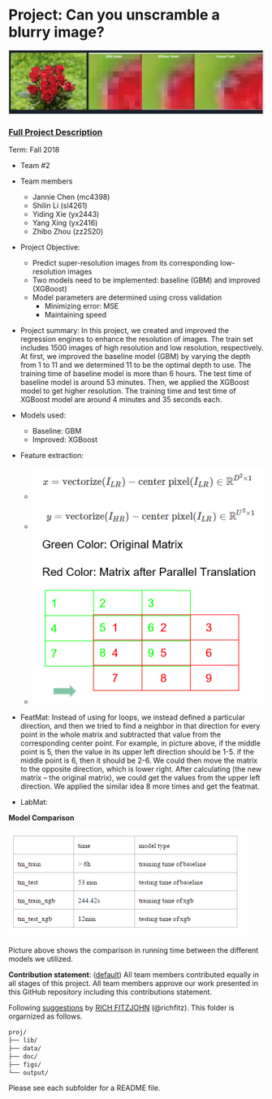 # Project: Can you unscramble a blurry image? 
![image](figs/Comparison4Pic.png)

### [Full Project Description](doc/project3_desc.md)

Term: Fall 2018

+ Team #2
+ Team members
	+ Jannie Chen (mc4398)
	+ Shilin Li   (sl4261)
	+ Yiding Xie  (yx2443)
	+ Yang Xing   (yx2416)
	+ Zhibo Zhou  (zz2520)

+ Project Objective:
	+ Predict super-resolution images from its corresponding low-resolution images
	+ Two models need to be implemented: baseline (GBM) and improved (XGBoost)
	+ Model parameters are determined using cross validation
		+ Minimizing error: MSE
		+ Maintaining speed

+ Project summary: In this project, we created and improved the regression engines to enhance the resolution of images. The train set includes 1500 images of high resolution and low resolution, respectively. At first, we improved the baseline model (GBM) by varying the depth from 1 to 11 and we determined 11 to be the optimal depth to use. The training time of baseline model is more than 6 hours. The test time of baseline model is around 53 minutes. Then, we applied the XGBoost model to get higher resolution. The training time and test time of XGBoost model are around 4 minutes and 35 seconds each. 

+ Models used:
	+ Baseline: GBM
	+ Improved: XGBoost

+ Feature extraction:
	+ ![image](figs/featmat_calc.png)
	+ ![image](figs/labmat_calc.png)
	+ ![image](figs/Feature%20Extraction.png)
+ FeatMat: Instead of using for loops, we instead defined a particular direction, and then we tried to find a neighbor in that direction for every point in the whole matrix and subtracted that value from the corresponding center point. For example, in picture above, if the middle point is 5, then the value in its upper left direction should be 1-5. if the middle point is 6, then it should be 2-6.  We could then move the matrix to the opposite direction, which is lower right. After calculating (the new matrix – the original matrix), we could get the values from the upper left direction. We applied the similar idea 8 more times and get the featmat.

+ LabMat: 


**Model Comparison**

![image](figs/Comparison_Complete.png)

Picture above shows the comparison in running time between the different models we utilized. 
	
**Contribution statement**: ([default](doc/a_note_on_contributions.md)) All team members contributed equally in all stages of this project. All team members approve our work presented in this GitHub repository including this contributions statement. 

Following [suggestions](http://nicercode.github.io/blog/2013-04-05-projects/) by [RICH FITZJOHN](http://nicercode.github.io/about/#Team) (@richfitz). This folder is orgarnized as follows.

```
proj/
├── lib/
├── data/
├── doc/
├── figs/
└── output/
```

Please see each subfolder for a README file.
